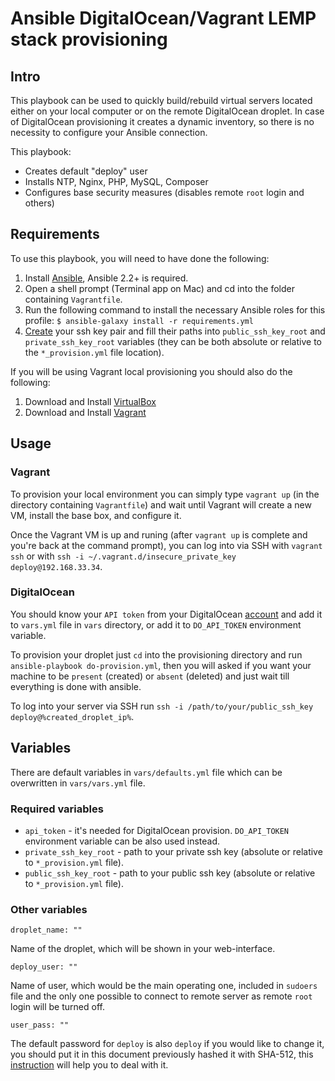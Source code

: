 # Ansible DigitalOcean/Vagrant LEMP stack provisioning

## Intro
This playbook can be used to quickly build/rebuild virtual servers located either on your local computer or on the remote DigitalOcean droplet. In case of DigitalOcean provisioning it creates a dynamic inventory, so there is no necessity to configure your Ansible connection.

This playbook:
* Creates default "deploy" user
* Installs NTP, Nginx, PHP, MySQL, Composer
* Configures base security measures (disables remote `root` login and others)

## Requirements
To use this playbook, you will need to have done the following:
1. Install [Ansible](http://docs.ansible.com/intro_installation.html), Ansible 2.2+ is required.
2. Open a shell prompt (Terminal app on Mac) and cd into the folder containing `Vagrantfile`.
3. Run the following command to install the necessary Ansible roles for this profile: `$ ansible-galaxy install -r requirements.yml`
4. [Create](https://www.digitalocean.com/community/tutorials/how-to-set-up-ssh-keys--2) your ssh key pair and fill their paths into `public_ssh_key_root` and `private_ssh_key_root` variables (they can be both absolute or relative to the `*_provision.yml` file location).

If you will be using Vagrant local provisioning you should also do the following:
1. Download and Install [VirtualBox](https://www.virtualbox.org/wiki/Downloads)
2. Download and Install [Vagrant](https://www.vagrantup.com/downloads.html)


## Usage

### Vagrant
To provision your local environment you can simply type `vagrant up` (in the directory containing `Vagrantfile`) and wait until Vagrant will create a new VM, install the base box, and configure it.

Once the Vagrant VM is up and runing (after `vagrant up` is complete and you're back at the command prompt), you can log into via SSH with `vagrant ssh` or with `ssh -i ~/.vagrant.d/insecure_private_key deploy@192.168.33.34`. 

### DigitalOcean
You should know your `API token` from your DigitalOcean [account](https://cloud.digitalocean.com/droplets) and add it to `vars.yml` file in `vars` directory, or add it to `DO_API_TOKEN` environment variable.

To provision your droplet just `cd` into the provisioning directory and run `ansible-playbook do-provision.yml`, then you will asked if you want your machine to be `present` (created) or `absent` (deleted) and just wait till everything is done with ansible.

To log into your server via SSH run `ssh -i /path/to/your/public_ssh_key deploy@%created_droplet_ip%`.

## Variables

There are default variables in `vars/defaults.yml` file which can be overwritten in `vars/vars.yml` file.

### Required variables
- `api_token` - it's needed for DigitalOcean provision. `DO_API_TOKEN` environment variable can be also used instead.
- `private_ssh_key_root` - path to your private ssh key (absolute or relative to `*_provision.yml` file).
- `public_ssh_key_root` - path to your public ssh key (absolute or relative to `*_provision.yml` file).

### Other variables
```
droplet_name: ""
```
Name of the droplet, which will be shown in your web-interface.
```
deploy_user: ""
```
Name of user, which would be the main operating one, included in `sudoers` file and the only one possible to connect to remote server as remote `root` login will be turned off.
```
user_pass: ""
```
The default password for `deploy` is also `deploy` if you would like to change it, you should put it in this document previously hashed it with SHA-512, this [instruction](http://docs.ansible.com/ansible/faq.html#how-do-i-generate-crypted-passwords-for-the-user-module) will help you to deal with it.
